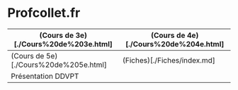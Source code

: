 # Profcollet.fr

| (Cours de 3e)[./Cours%20de%203e.html] | (Cours de 4e)[./Cours%20de%204e.html] | 
|---|---|
| (Cours de 5e)[./Cours%20de%205e.html] | (Fiches)[./Fiches/index.md] | 
| Présentation DDVPT | | 